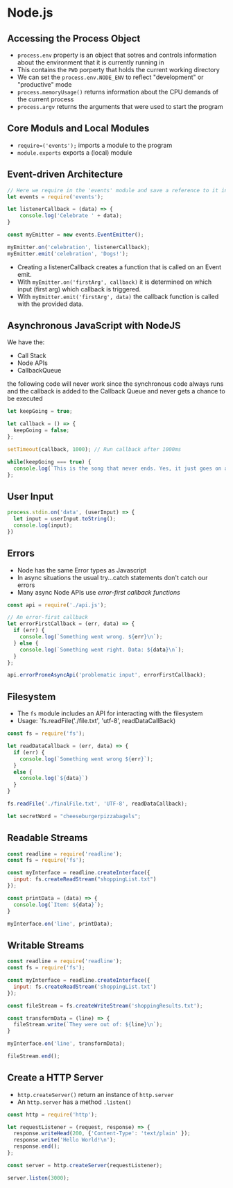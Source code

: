 # Node.js

## Accessing the Process Object

* `process.env` property is an object that sotres and controls information about the environment that it is currently running in
* This contains the `PWD` porperty that holds the current working directory
* We can set the `process.env.NODE_ENV` to reflect "development" or "productive" mode
* `process.memoryUsage()` returns information about the CPU demands of the current process
* `process.argv` returns the arguments that were used to start the program

## Core Moduls and Local Modules

* `require=('events');` imports a module to the program
* `module.exports` exports a (local) module

## Event-driven Architecture

```javascript
// Here we require in the 'events' module and save a reference to it in an events variable
let events = require('events');

let listenerCallback = (data) => {
    console.log('Celebrate ' + data);
}

const myEmitter = new events.EventEmitter();

myEmitter.on('celebration', listenerCallback);
myEmitter.emit('celebration', 'Dogs!');

```

* Creating a listenerCallback creates a function that is called on an Event emit.
* With `myEmitter.on('firstArg', callback)` it is determined on which input (first arg) which callback is triggered.
* With `myEmitter.emit('firstArg', data)` the callback function is called with the provided data.

## Asynchronous JavaScript with NodeJS

We have the:

* Call Stack
* Node APIs
* CallbackQueue

the following code will never work since the synchronous code always runs and the callback is added to the Callback Queue and never gets a chance to be executed

```javascript
let keepGoing = true;

let callback = () => {
  keepGoing = false;
};

setTimeout(callback, 1000); // Run callback after 1000ms

while(keepGoing === true) {
  console.log(`This is the song that never ends. Yes, it just goes on and on my friends. Some people started singing it, not knowing what it was, and they'll continue singing it forever just because...`)
};
```

## User Input

```javascript
process.stdin.on('data', (userInput) => {
  let input = userInput.toString();
  console.log(input);
})
```

## Errors

* Node has the same Error types as Javascript
* In async situations the usual try...catch statements don't catch our errors
* Many async Node APIs use *error-first callback functions*

```javascript
const api = require('./api.js');

// An error-first callback
let errorFirstCallback = (err, data) => {
  if (err) {
    console.log(`Something went wrong. ${err}\n`);
  } else {
    console.log(`Something went right. Data: ${data}\n`);
  }
};

api.errorProneAsyncApi('problematic input', errorFirstCallback);
```

## Filesystem

* The `fs` module includes an API for interacting with the filesystem
* Usage: `fs.readFile('./file.txt', 'utf-8', readDataCallBack)

```javascript
const fs = require('fs');

let readDataCallback = (err, data) => {
  if (err) {
    console.log(`Something went wrong ${err}`);
  }
  else {
    console.log(`${data}`)
  }
}

fs.readFile('./finalFile.txt', 'UTF-8', readDataCallback);

let secretWord = "cheeseburgerpizzabagels";
```

## Readable Streams

```javascript
const readline = require('readline');
const fs = require('fs');

const myInterface = readline.createInterface({
  input: fs.createReadStream("shoppingList.txt")
});

const printData = (data) => {
  console.log(`Item: ${data}`);
}

myInterface.on('line', printData);
```

## Writable Streams

```javascript
const readline = require('readline');
const fs = require('fs');

const myInterface = readline.createInterface({
  input: fs.createReadStream('shoppingList.txt')
});

const fileStream = fs.createWriteStream('shoppingResults.txt');

const transformData = (line) => {
  fileStream.write(`They were out of: ${line}\n`);
}

myInterface.on('line', transformData);

fileStream.end();
```

## Create a HTTP Server

* `http.createServer()` return an instance of `http.server`
* An `http.server` has a method `.listen()`

```javascript
const http = require('http');

let requestListener = (request, response) => {
  response.writeHead(200, {'Content-Type': 'text/plain' });
  response.write('Hello World!\n');
  response.end();
};

const server = http.createServer(requestListener);

server.listen(3000);
```
